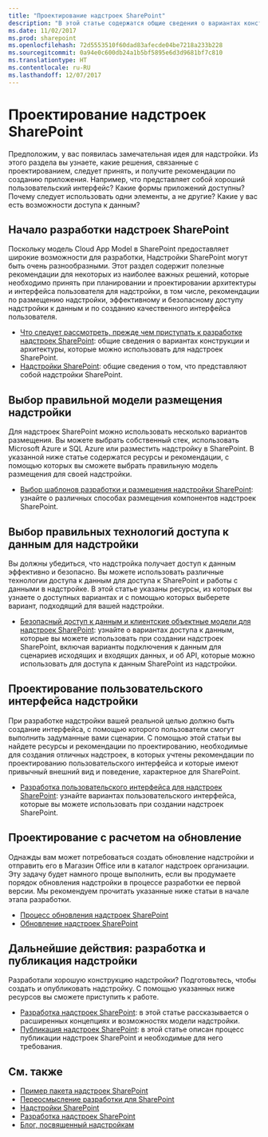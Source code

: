 ```yaml
---
title: "Проектирование надстроек SharePoint"
description: "В этой статье содержатся общие сведения о вариантах конструкций и архитектуры, которые можно использовать в надстройках SharePoint, и о том, как принимать правильные решения, чтобы упростить разработку надстройки."
ms.date: 11/02/2017
ms.prod: sharepoint
ms.openlocfilehash: 72d5553510f60dad83afecde04be7218a233b228
ms.sourcegitcommit: 0a94e0c600db24a1b5bf5895e6d3d9681bf7c810
ms.translationtype: HT
ms.contentlocale: ru-RU
ms.lasthandoff: 12/07/2017
---
```

# <a name="design-sharepoint-add-ins"></a>Проектирование надстроек SharePoint

Предположим, у вас появилась замечательная идея для надстройки. Из этого раздела вы узнаете, какие решения, связанные с проектированием, следует принять, и получите рекомендации по созданию приложения. Например, что представляет собой хороший пользовательский интерфейс? Какие формы приложений доступны? Почему следует использовать одни элементы, а не другие? Какие у вас есть возможности доступа к данным? 

<a name="SP15Design_Startdesigning"> </a>
## <a name="start-designing-sharepoint-add-ins"></a>Начало разработки надстроек SharePoint

Поскольку модель Cloud App Model в SharePoint предоставляет широкие возможности для разработки, Надстройки SharePoint могут быть очень разнообразными. Этот раздел содержит полезные рекомендации для некоторых из наиболее важных решений, которые необходимо принять при планировании и проектировании архитектуры и интерфейса пользователя для надстройки, в том числе, рекомендации по размещению надстройки, эффективному и безопасному доступу надстройки к данным и по созданию качественного интерфейса пользователя.

- [Что следует рассмотреть, прежде чем приступать к разработке надстроек SharePoint](three-ways-to-think-about-design-options-for-sharepoint-add-ins.md): общие сведения о вариантах конструкции и архитектуры, которые можно использовать для надстроек SharePoint.  
- [Надстройки SharePoint](sharepoint-add-ins.md): общие сведения о том, что представляют собой надстройки SharePoint.

<a name="SP15Design_Hostingmodel"> </a>
## <a name="choose-the-right-hosting-model-for-your-add-in"></a>Выбор правильной модели размещения надстройки

Для надстроек SharePoint можно использовать несколько вариантов размещения. Вы можете выбрать собственный стек, использовать Microsoft Azure и SQL Azure или разместить надстройку в SharePoint. В указанной ниже статье содержатся ресурсы и рекомендации, с помощью которых вы сможете выбрать правильную модель размещения для своей надстройки.

- [Выбор шаблонов разработки и размещения надстройки SharePoint](choose-patterns-for-developing-and-hosting-your-sharepoint-add-in.md): узнайте о различных способах размещения компонентов надстроек SharePoint.

<a name="SP15Design_Dataaccess"> </a>
## <a name="choose-the-right-data-access-technologies-for-your-add-in"></a>Выбор правильных технологий доступа к данным для надстройки

Вы должны убедиться, что надстройка получает доступ к данным эффективно и безопасно. Вы можете использовать различные технологии доступа к данным для доступа к SharePoint и работы с данными в надстройке. В этой статье указаны ресурсы, из которых вы узнаете о доступных вариантах и с помощью которых выберете вариант, подходящий для вашей надстройки. 

- [Безопасный доступ к данным и клиентские объектные модели для надстроек SharePoint](secure-data-access-and-client-object-models-for-sharepoint-add-ins.md): узнайте о вариантах доступа к данным, которые вы можете использовать при создании надстроек SharePoint, включая варианты подключения к данным для сценариев исходящих и входящих данных, и об API, которые можно использовать для доступа к данным SharePoint из надстройки.

<a name="SP15Design_UX"> </a>
## <a name="design-the-ux-for-your-add-in"></a>Проектирование пользовательского интерфейса надстройки

При разработке надстройки вашей реальной целью должно быть создание интерфейса, с помощью которого пользователи смогут выполнить задуманные вами сценарии. С помощью этой статьи вы найдете ресурсы и рекомендации по проектированию, необходимые для создания отличных надстроек, в которых учтены рекомендации по проектированию пользовательского интерфейса и которые имеют привычный внешний вид и поведение, характерное для SharePoint.

- [Разработка пользовательского интерфейса для надстроек SharePoint](ux-design-for-sharepoint-add-ins.md): узнайте вариантах пользовательского интерфейса, которые вы можете использовать при создании надстроек SharePoint.

<a name="Upgrade"> </a>
## <a name="design-with-update-in-mind"></a>Проектирование с расчетом на обновление

Однажды вам может потребоваться создать обновление надстройки и отправить его в Магазин Office или в каталог надстроек организации. Эту задачу будет намного проще выполнить, если вы продумаете порядок обновления надстройки в процессе разработки ее первой версии. Мы рекомендуем прочитать указанные ниже статьи в начале этапа разработки. 

- [Процесс обновления надстроек SharePoint](sharepoint-add-ins-update-process.md)
- [Обновление надстроек SharePoint](update-sharepoint-add-ins.md)

## <a name="next-steps-develop-and-publish-your-add-in"></a>Дальнейшие действия: разработка и публикация надстройки
<a name="SP15Design_Next"> </a>

Разработали хорошую конструкцию надстройки? Подготовьтесь, чтобы создать и опубликовать надстройку. С помощью указанных ниже ресурсов вы сможете приступить к работе.

- [Разработка надстроек SharePoint](develop-sharepoint-add-ins.md): в этой статье рассказывается о расширенных концепциях и возможностях модели надстройки.
- [Публикация надстроек SharePoint](publish-sharepoint-add-ins.md): в этой статье описан процесс публикации надстроек SharePoint и необходимые для него требования.

## <a name="see-also"></a>См. также
<a name="SP15Design_AddRes"> </a>

-  [Пример пакета надстроек SharePoint](http://code.msdn.microsoft.com/office/Apps-for-SharePoint-sample-64c80184)
-  [Переосмысление разработки для SharePoint](http://msdn.microsoft.com/ru-RU/office/apps/dn133840)
-  [Надстройки SharePoint](sharepoint-add-ins.md)
-  [Разработка надстроек SharePoint](develop-sharepoint-add-ins.md)
-  [Блог, посвященный надстройкам](http://blogs.msdn.com/b/spoffapps)
    
 

